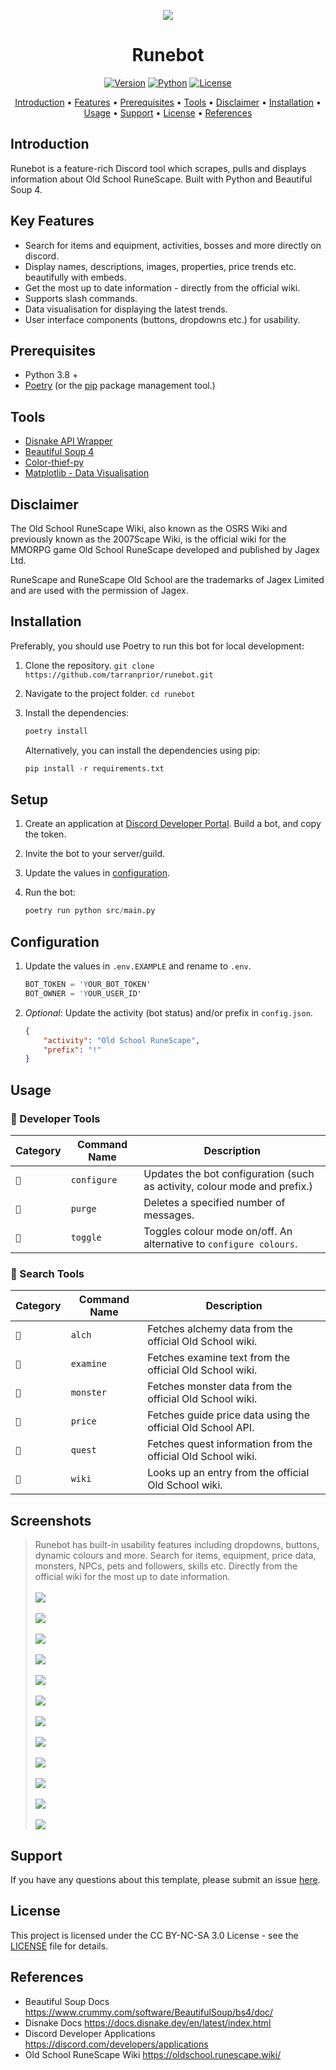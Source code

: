 
<p align="center"><img src="https://github.com/tarranprior/runebot/blob/main/assets/banner.png" /></p>
<h1 align="center">Runebot</h1>

<a href="https://github.com/tarranprior/runebot/releases"><p align="center">![Version](https://img.shields.io/badge/Latest%20Version-v1.0.1-7289da?style=for-the-badge)</a>
<a href="https://www.python.org/downloads/">![Python](https://img.shields.io/badge/made%20with-python%203.8-7289da?style=for-the-badge&logo=python&logoColor=ffdd54)</a>
<a href="https://github.com/tarranprior/runebot/blob/main/LICENSE">![License](https://img.shields.io/badge/license-CC%20BY%20NC%20SA%203.0-7289da?style=for-the-badge)</p></a>
</p>
<p align="center"><a href="#introduction">Introduction</a> • <a href="#key-features">Features</a> • <a href="#prerequisites">Prerequisites</a> • <a href="#tools">Tools</a> • <a href="#disclaimer">Disclaimer</a> • <a href="#installation">Installation</a> • <a href="#usage">Usage</a> • <a href="#support">Support</a> • <a href="#license">License</a> • <a href="#references">References</a></p>

## Introduction
Runebot is a feature-rich Discord tool which scrapes, pulls and displays information about Old School RuneScape. Built with Python and Beautiful Soup 4.

## Key Features
- Search for items and equipment, activities, bosses and more directly on discord.
- Display names, descriptions, images, properties, price trends etc. beautifully with embeds.
- Get the most up to date information - directly from the official wiki.
- Supports slash commands.
- Data visualisation for displaying the latest trends.
- User interface components (buttons, dropdowns etc.) for usability.

## Prerequisites
- Python 3.8 +
- [Poetry](https://python-poetry.org/docs) (or the [pip](https://pypi.org/project/pip/) package management tool.)

## Tools
- [Disnake API Wrapper](https://github.com/DisnakeDev/disnake)
- [Beautiful Soup 4](https://www.crummy.com/software/BeautifulSoup/bs4/doc/)
- [Color-thief-py](https://github.com/fengsp/color-thief-py)
- [Matplotlib - Data Visualisation](https://matplotlib.org/)

## Disclaimer
The Old School RuneScape Wiki, also known as the OSRS Wiki and previously known as the 2007Scape Wiki, is the official wiki for the MMORPG game Old School RuneScape developed and published by Jagex Ltd.

RuneScape and RuneScape Old School are the trademarks of Jagex Limited and are used with the permission of Jagex.

## Installation
Preferably, you should use Poetry to run this bot for local development:

1. Clone the repository. `git clone https://github.com/tarranprior/runebot.git`
2. Navigate to the project folder. `cd runebot`
3. Install the dependencies:

    ```s
    poetry install
    ```

    Alternatively, you can install the dependencies using pip:
    
    ```s
    pip install -r requirements.txt
    ```

## Setup
1. Create an application at [Discord Developer Portal](https://discord.com/developers/applications). Build a bot, and copy the token.
2. Invite the bot to your server/guild.
3. Update the values in [configuration](#configuration).
4. Run the bot:

    ```s
    poetry run python src/main.py
    ```

## Configuration
1. Update the values in `.env.EXAMPLE` and rename to `.env`.

   ```s
   BOT_TOKEN = 'YOUR_BOT_TOKEN'
   BOT_OWNER = 'YOUR_USER_ID'
   ```
2. *Optional*: Update the activity (bot status) and/or prefix in `config.json`.

   ```json
   {
       "activity": "Old School RuneScape",
       "prefix": "!"
   }
   ```

## Usage

### 📏 Developer Tools

| Category | Command Name | Description |
| ------------- | ------------- | ------------- |
| `📏` | `configure` | Updates the bot configuration (such as activity, colour mode and prefix.) |
| `📏` | `purge` | Deletes a specified number of messages. |
| `📏` | `toggle` | Toggles colour mode on/off. An alternative to `configure colours`. |

### 🔎 Search Tools

| Category | Command Name | Description |
| ------------- | ------------- | ------------- |
| `🔎` | `alch` | Fetches alchemy data from the official Old School wiki. |
| `🔎` | `examine` | Fetches examine text from the official Old School wiki. |
| `🔎` | `monster` | Fetches monster data from the official Old School wiki. |
| `🔎` | `price` | Fetches guide price data using the official Old School API. |
| `🔎` | `quest` | Fetches quest information from the official Old School wiki. |
| `🔎` | `wiki` | Looks up an entry from the official Old School wiki. |

## Screenshots

> Runebot has built-in usability features including dropdowns, buttons, dynamic colours and more. Search for items, equipment, price data, monsters, NPCs, pets and followers, skills etc. Directly from the official wiki for the most up to date information.
> <br /><br />
> <img src="https://github.com/tarranprior/runebot/blob/main/assets/screenshots/demo1.png" />
> <br /><br />
> <img src="https://github.com/tarranprior/runebot/blob/main/assets/screenshots/demo2.png" />
> <br/><br/>
> <img src="https://github.com/tarranprior/runebot/blob/main/assets/screenshots/demo3.png" />
> <br/><br/>
> <img src="https://github.com/tarranprior/runebot/blob/main/assets/screenshots/demo4.png" />
> <br /><br />
> <img src="https://github.com/tarranprior/runebot/blob/main/assets/screenshots/demo5.png" />
> <br /><br />
> <img src="https://github.com/tarranprior/runebot/blob/main/assets/screenshots/demo6.png" />
> <br/><br/>
> <img src="https://github.com/tarranprior/runebot/blob/main/assets/screenshots/demo7.png" />
> <br /><br />
> <img src="https://github.com/tarranprior/runebot/blob/main/assets/screenshots/demo8.png" />
> <br /><br />
> <img src="https://github.com/tarranprior/runebot/blob/main/assets/screenshots/demo9.png" />
> <br /><br />
> <img src="https://github.com/tarranprior/runebot/blob/main/assets/screenshots/demo10.png" />
> <br /><br />
> <img src="https://github.com/tarranprior/runebot/blob/main/assets/screenshots/demo11.png" />
> <br /><br />
> <img src="https://github.com/tarranprior/runebot/blob/main/assets/screenshots/demo12.png" />


## Support
If you have any questions about this template, please submit an issue [here](https://github.com/tarranprior/runebot/issues).<br/>

## License
This project is licensed under the CC BY-NC-SA 3.0 License - see the [LICENSE](https://github.com/tarranprior/runebot/blob/main/LICENSE) file for details.

## References
- Beautiful Soup Docs https://www.crummy.com/software/BeautifulSoup/bs4/doc/
- Disnake Docs https://docs.disnake.dev/en/latest/index.html
- Discord Developer Applications https://discord.com/developers/applications
- Old School RuneScape Wiki https://oldschool.runescape.wiki/